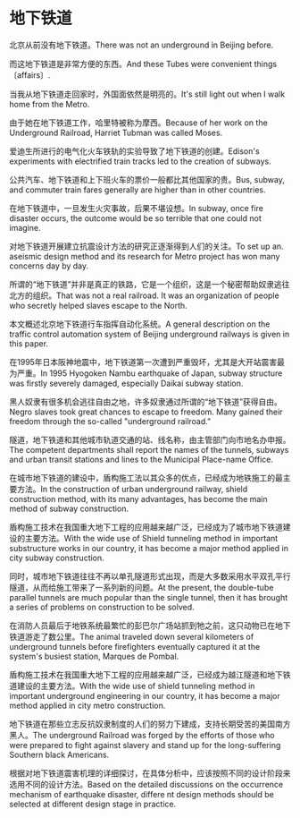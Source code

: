 # 地下铁道

<p><span class="chinese">北京从前没有地下铁道。</span><span class="english">There was not an underground in Beijing before.</span></p>

<p><span class="chinese">而这地下铁道是非常方便的东西。</span><span class="english">And these Tubes were convenient things〔affairs〕.</span></p>

<p><span class="chinese">当我从地下铁道走回家时，外国面依然是明亮的。</span><span class="english">It's still light out when I walk home from the Metro.</span></p>

<p><span class="chinese">由于她在地下铁道工作，哈里特被称为摩西。</span><span class="english">Because of her work on the Underground Railroad, Harriet Tubman was called Moses.</span></p>

<p><span class="chinese">爱迪生所进行的电气化火车铁轨的实验导致了地下铁道的创建。</span><span class="english">Edison's experiments with electrified train tracks led to the creation of subways.</span></p>

<p><span class="chinese">公共汽车、地下铁道和上下班火车的票价一般都比其他国家的贵。</span><span class="english">Bus, subway, and commuter train fares generally are higher than in other countries.</span></p>

<p><span class="chinese">在地下铁道中，一旦发生火灾事故，后果不堪设想。</span><span class="english">In subway, once fire disaster occurs, the outcome would be so terrible that one could not imagine.</span></p>

<p><span class="chinese">对地下铁道开展建立抗震设计方法的研究正逐渐得到人们的关注。</span><span class="english">To set up an. aseismic design method and its research for Metro project has won many concerns day by day.</span></p>

<p><span class="chinese">所谓的“地下铁道”并非是真正的铁路，它是一个组织，这是一个秘密帮助奴隶逃往北方的组织。</span><span class="english">That was not a real railroad. It was an organization of people who secretly helped slaves escape to the North.</span></p>

<p><span class="chinese">本文概述北京地下铁道行车指挥自动化系统。</span><span class="english">A general description on the traffic control automation system of Beijing underground railways is given in this paper.</span></p>

<p><span class="chinese">在1995年日本阪神地震中，地下铁道第一次遭到严重毁坏，尤其是大开站震害最为严重。</span><span class="english">In 1995 Hyogoken Nambu earthquake of Japan, subway structure was firstly severely damaged, especially Daikai subway station.</span></p>

<p><span class="chinese">黑人奴隶有很多机会逃往自由之地，许多奴隶通过所谓的“地下铁道”获得自由。</span><span class="english">Negro slaves took great chances to escape to freedom. Many gained their freedom through the so-called "underground railroad."</span></p>

<p><span class="chinese">隧道，地下铁道和其他城市轨道交通的站、线名称，由主管部门向市地名办申报。</span><span class="english">The competent departments shall report the names of the tunnels, subways and urban transit stations and lines to the Municipal Place-name Office.</span></p>

<p><span class="chinese">在城市地下铁道的建设中，盾构施工法以其众多的优点，已经成为地铁施工的最主要方法。</span><span class="english">In the construction of urban underground railway, shield construction method, with its many advantages, has become the main method of subway construction.</span></p>

<p><span class="chinese">盾构施工技术在我国重大地下工程的应用越来越广泛，已经成为了城市地下铁道建设的主要方法。</span><span class="english">With the wide use of Shield tunneling method in important substructure works in our country, it has become a major method applied in city subway construction.</span></p>

<p><span class="chinese">同时，城市地下铁道往往不再以单孔隧道形式出现，而是大多数采用水平双孔平行隧道，从而给施工带来了一系列新的问题。</span><span class="english">At the present, the double-tube parallel tunnels are much popular than the single tunnel, then it has brought a series of problems on construction to be solved.</span></p>

<p><span class="chinese">在消防人员最后于地铁系统最繁忙的彭巴尔广场站抓到牠之前，这只动物已在地下铁道游走了数公里。</span><span class="english">The animal traveled down several kilometers of underground tunnels before firefighters eventually captured it at the system's busiest station, Marques de Pombal.</span></p>

<p><span class="chinese">盾构施工技术在我国重大地下工程的应用越来越广泛，已经成为越江隧道和地下铁道建设的主要方法。</span><span class="english">With the wide use of shield tunneling method in important underground engineering in our country, it has become a major method applied in city metro construction.</span></p>

<p><span class="chinese">地下铁道在那些立志反抗奴隶制度的人们的努力下建成，支持长期受苦的美国南方黑人。</span><span class="english">The underground Railroad was forged by the efforts of those who were prepared to fight against slavery and stand up for the long-suffering Southern black Americans.</span></p>

<p><span class="chinese">根据对地下铁道震害机理的详细探讨，在具体分析中，应该按照不同的设计阶段来选用不同的设计方法。</span><span class="english">Based on the detailed discussions on the occurrence mechanism of earthquake disaster, differe nt design methods should be selected at different design stage in practice.</span></p>

